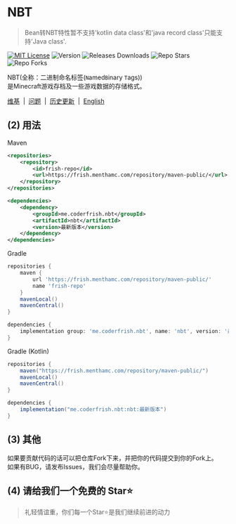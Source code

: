 # NBT

> Bean转NBT特性暂不支持'kotlin data class'和'java record class'只能支持'Java class'.

[![MIT License](https://img.shields.io/github/license/CoderFrish/NBT?style=flat-square)](LICENSE)
![Version](https://img.shields.io/badge/version-5.0.0_Lastest-light_green?style=flat-square)
![Releases Downloads](https://img.shields.io/github/downloads/CoderFrish/NBT/total?style=flat-square)
![Repo Stars](https://shields.io/github/stars/CoderFrish/NBT?style=flat-square)
![Repo Forks](https://shields.io/github/forks/CoderFrish/NBT?style=flat-square)

NBT(全称：二进制命名标签(`N`amed`B`inary `T`ags))\
是Minecraft游戏存档及一些游戏数据的存储格式。

<a href="https://github.com/CoderFrish/NBT/wiki">维基</a>
&nbsp;|&nbsp;
<a href="https://github.com/CoderFrish/NBT/issues">问题</a>
&nbsp;|&nbsp;
<a href="https://github.com/CoderFrish/NBT/blob/master/CHANGES.md">历史更新</a>
&nbsp;|&nbsp;
[English](README_EN.md)

## (2) 用法
Maven
```xml
<repositories>
    <repository>
        <id>frish-repo</id>
        <url>https://frish.menthamc.com/repository/maven-public/</url>
    </repository>
</repositories>

<dependencies>
    <dependency>
        <groupId>me.coderfrish.nbt</groupId>
        <artifactId>nbt</artifactId>
        <version>最新版本</version>
    </dependency>
</dependencies>
```

Gradle
```groovy
repositories {
    maven {
        url 'https://frish.menthamc.com/repository/maven-public/'
        name 'frish-repo'
    }
    mavenLocal()
    mavenCentral()
}

dependencies {
    implementation group: 'me.coderfrish.nbt', name: 'nbt', version: '最新版本'
}
```

Gradle (Kotlin)
```groovy
repositories {
    maven("https://frish.menthamc.com/repository/maven-public/")
    mavenLocal()
    mavenCentral()
}

dependencies {
    implementation("me.coderfrish.nbt:nbt:最新版本")
}
```

## (3) 其他
如果要贡献代码的话可以把仓库Fork下来，并把你的代码提交到你的Fork上。\
如果有BUG，请发布Issues，我们会尽量帮助你。

## (4) 请给我们一个免费的 Star⭐
> 礼轻情谊重，你们每一个Star⭐是我们继续前进的动力
